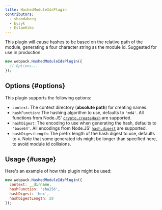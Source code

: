 ```yaml
---
title: HashedModuleIdsPlugin
contributors:
  - shaodahong
  - byzyk
  - EslamHiko
---
```


This plugin will cause hashes to be based on the relative path of the module, generating a four character string as the module id. Suggested for use in production.

``` js
new webpack.HashedModuleIdsPlugin({
  // Options...
});
```


## Options {#options}

This plugin supports the following options:

- `context`: The context directory (__absolute path__) for creating names.
- `hashFunction`: The hashing algorithm to use, defaults to `'md4'`. All functions from Node.JS' [`crypto.createHash`](https://nodejs.org/api/crypto.html#crypto_crypto_createhash_algorithm_options) are supported.
- `hashDigest`: The encoding to use when generating the hash, defaults to `'base64'`. All encodings from Node.JS' [`hash.digest`](https://nodejs.org/api/crypto.html#crypto_hash_digest_encoding) are supported.
- `hashDigestLength`: The prefix length of the hash digest to use, defaults to `4`. Note that some generated ids might be longer than specified here, to avoid module id collisions.


## Usage {#usage}

Here's an example of how this plugin might be used:

``` js
new webpack.HashedModuleIdsPlugin({
  context: __dirname,
  hashFunction: 'sha256',
  hashDigest: 'hex',
  hashDigestLength: 20
});
```
